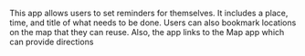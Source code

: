 This app allows users to set reminders for themselves. It includes a place, time, and title of what needs to be done. Users can also bookmark locations on the map that they can reuse. Also, the app links to the Map app which can provide directions
